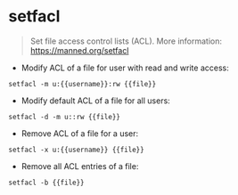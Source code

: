 # setfacl

> Set file access control lists (ACL).
> More information: <https://manned.org/setfacl>

- Modify ACL of a file for user with read and write access:

`setfacl -m u:{{username}}:rw {{file}}`

- Modify default ACL of a file for all users:

`setfacl -d -m u::rw {{file}}`

- Remove ACL of a file for a user:

`setfacl -x u:{{username}} {{file}}`

- Remove all ACL entries of a file:

`setfacl -b {{file}}`
